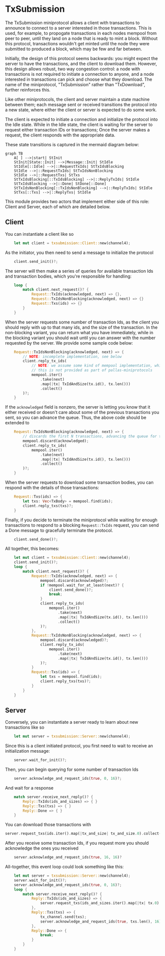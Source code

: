 # TxSubmission

The TxSubmission miniprotocol allows a client with transactions to announce to connect to a server interested in those transactions.  This is used, for example, to propogate transactions in each nodes mempool from peer to peer, until they land on a node that is ready to mint a block.  Without this protocol, transactions wouldn't get minted until the node they were submitted to produced a block, which may be few and far between.

Initially, the design of this protocol seems backwards: you might expect the server to have the transactions, and the client to download them.  However, this design allows robust, two way congestion control: a node with transactions is not required to initiate a connection to anyone, and a node interested in transactions can pick and choose what they download.  The name of the miniprotocol, "TxSubmission" rather than "TxDownload", further reinforces this.

Like other miniprotocols, the client and server maintain a state machine between them; each message sent or received transitions the protocol into a new state, where either the client or server is expected to do some work.

The client is expected to initiate a connection and initialize the protocol into the Idle state. While in the Idle state, the client is waiting for the server to request either transaction IDs or transactions; Once the server makes a request, the client responds with the appropriate data.

These state transitions is captured in the mermaid diagram below:

```mermaid
graph TB
    A[ ] -->|start| StInit
    StInit[State::Init] -->|Message::Init| StIdle
    StIdle[::Idle] -->|::RequestTxIds| StTxIdsBlocking
    StIdle -->|::RequestTxIds| StTxIdsNonBlocking
    StIdle -->|::RequestTxs| StTxs
    StTxIdsBlocking[::TxIdsBlocking] -->|::ReplyTxIds| StIdle
    StTxIdsBlocking -->|::Done| StDone[::Done]
    StTxIdsNonBlocking[::TxIdsNonBlocking] -->|::ReplyTxIds| StIdle
    StTxs[::Txs] -->|::ReplyTxs| StIdle
```

This module provides two actors that implement either side of this role: Client and Server, each of which are detailed below.

## Client

You can instantiate a client like so
```rust
    let mut client = txsubmission::Client::new(channel4);
```

As the initiator, you then need to send a message to initialize the protocol
```rust
    client.send_init()?;
```

The server will then make a series of queries for available transaction Ids and transaction bodies, which you're responsible for handling:

```rust
    loop {
        match client.next_request()? {
            Request::TxIds(acknowledged, next) => {},
            Request::TxIdsNonBlocking(acknowledged, next) => {}
            Request::Txs(ids) => {}
        }
    }
```

When the server requests some number of transaction Ids, as the client you should reply with up to that many ids, and the size of the transaction.  In the non-blocking variant, you can return what you have immediately, while in the blocking variant you should wait until you can answer with the number requested by the server.  We provide some sample code below:

```rust
    Request::TxIdsNonBlocking(acknowledged, next) => {
        // NOTE: incomplete implementation, see below
        client.reply_tx_ids(
            // NOTE: we assume some kind of mempool implementation, which maintains a per-connection FIFO
            // this is not provided as part of pallas-miniprotocols
            mempool.iter()
                .take(next)
                .map(|tx| TxIdAndSize(tx.id(), tx.len()))
                .collect()
        )?;
    }
```

If the `acknowledged` field is nonzero, the server is letting you know that it either received or doesn't care about some of the previous transactions you sent, so you can advance the queue.  Thus, the above code should be extended to

```rust
    Request::TxIdsNonBlocking(acknowledged, next) => {
        // discards the first N transactions, advancing the queue for this client
        mempool.discard(acknowledged);
        client.reply_tx_ids(
            mempool.iter()
                .take(next)
                .map(|tx| TxIdAndSize(tx.id(), tx.len()))
                .collect()
        )?;
    }
```

When the server requests to download some transaction bodies, you can respond with the details of those transactions:

```rust
    Request::Txs(ids) => {
        let txs: Vec<TxBody> = mempool.find(ids);
        client.reply_txs(txs)?;
    }
```

Finally, if you decide to terminate the miniprotocol while waiting for enough transactions to respond to a blocking `Request::TxIds` request, you can send a Done message to gracefully terminate the protocol.

```rust
    client.send_done()?;
```

All together, this becomes:
```rust
    let mut client = txsubmission::Client::new(channel4);
    client.send_init()?;
    loop {
        match client.next_request()? {
            Request::TxIds(acknowledged, next) => {
                mempool.discard(acknowledged)?;
                if !mempool.wait_for_at_least(next)? {
                    client.send_done()?;
                    break;
                }
                client.reply_tx_ids(
                    mempool.iter()
                        .take(next)
                        .map(|tx| TxIdAndSize(tx.id(), tx.len()))
                        .collect()
                )?;
            },
            Request::TxIdsNonBlocking(acknowledged, next) => {
                mempool.discard(acknowledged)?;
                client.reply_tx_ids(
                    mempool.iter()
                        .take(next)
                        .map(|tx| TxIdAndSize(tx.id(), tx.len()))
                )?;
            }
            Request::Txs(ids) => {
                let txs = mempool.find(ids);
                client.reply_txs(txs)?;
            }
        }
    }
```

## Server

Conversely, you can instantiate a server ready to learn about new transactions like so

```rust
    let mut server = txsubmission::Server::new(channel4);
```

Since this is a client initiated protocol, you first need to wait to receive an initialization message:

```rust
    server.wait_for_init()?;
```

Then, you can begin querying for some number of transaction Ids

```rust
    server.acknowledge_and_request_ids(true, 0, 16)?;
```

And wait for a response
```rust
    match server.receive_next_reply()? {
        Reply::TxIds(ids_and_sizes) => { }
        Reply::Txs(txs) => { }
        Reply::Done => { }
    }
```

You can download those transactions with
```rust
server.request_txs(ids.iter().map(|tx_and_size| tx_and_size.0).collect());
```

After you receive some transaction Ids, if you request more you should acknowledge the ones you received

```rust
    server.acknowledge_and_request_ids(true, 16, 16)?
```

All-together, this event loop could look something like this:

```rust
    let mut server = txsubmission::Server::new(channel4);
    server.wait_for_init()?;
    server.acknowledge_and_request_ids(true, 0, 16)?;
    loop {
        match server.receive_next_reply()? {
            Reply::TxIds(ids_and_sizes) => {
                server.request_txs(ids_and_sizes.iter().map(|tx| tx.0).collect())?;
            },
            Reply::Txs(txs) => {
                tx_channel.send(txs);
                server.acknowledge_and_request_ids(true, txs.len(), 16)?;
            },
            Reply::Done => {
                break;
            }
        }
    }
```
